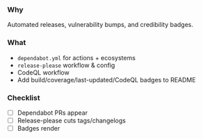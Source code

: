 ### Why
Automated releases, vulnerability bumps, and credibility badges.

### What
- `dependabot.yml` for actions + ecosystems
- `release-please` workflow & config
- CodeQL workflow
- Add build/coverage/last-updated/CodeQL badges to README

### Checklist
- [ ] Dependabot PRs appear
- [ ] Release-please cuts tags/changelogs
- [ ] Badges render